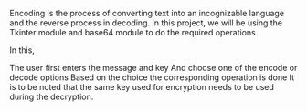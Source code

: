 Encoding is the process of converting text into an incognizable language and the reverse process in decoding. In this project, we will be using the Tkinter module and base64 module to do the required operations.

In this,

The user first enters the message and key
And choose one of the encode or decode options
Based on the choice the corresponding operation is done
It is to be noted that the same key used for encryption needs to be used during the decryption.
